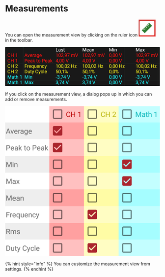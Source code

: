 # Measurements



You can open the measurement view by clicking on the ruler icon ![](../../../../.gitbook/assets/jj.png) in the toolbar.

![Measurement view](../../../../.gitbook/assets/image%20%2869%29.png)

If you click on the measurement view, a dialog pops up in which you can add or remove measurements.

![](../../../../.gitbook/assets/image%20%2843%29.png)

{% hint style="info" %}
You can customize the measurement view from settings.
{% endhint %}

